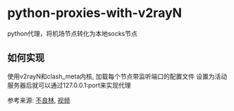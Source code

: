 # python-proxies-with-v2rayN
python代理，将机场节点转化为本地socks节点
## 如何实现
使用v2rayN和clash_meta内核, 加载每个节点带监听端口的配置文件
设置为活动服务器后就可以通过127.0.0.1:port来实现代理


参考来源: [不良林](https://www.bulianglin.com/archives/tosocks.html), [视频](https://www.youtube.com/watch?v=01F8xUxqmkY)